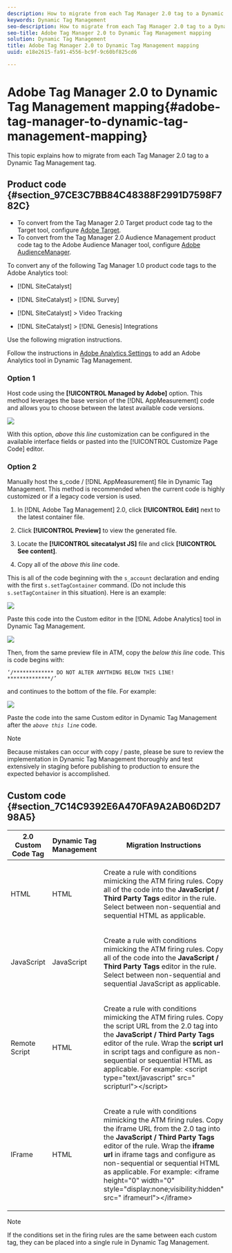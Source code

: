 ```yaml
---
description: How to migrate from each Tag Manager 2.0 tag to a Dynamic Tag Management tag.
keywords: Dynamic Tag Management
seo-description: How to migrate from each Tag Manager 2.0 tag to a Dynamic Tag Management tag.
seo-title: Adobe Tag Manager 2.0 to Dynamic Tag Management mapping
solution: Dynamic Tag Management
title: Adobe Tag Manager 2.0 to Dynamic Tag Management mapping
uuid: e18e2615-fa91-4556-bc9f-9c60bf825cd6

---
```


# Adobe Tag Manager 2.0 to Dynamic Tag Management mapping{#adobe-tag-manager-to-dynamic-tag-management-mapping}

This topic explains how to migrate from each Tag Manager 2.0 tag to a Dynamic Tag Management tag.

## Product code {#section_97CE3C7BB84C48388F2991D7598F782C}

* To convert from the Tag Manager 2.0 Target product code tag to the Target tool, configure [Adobe Target](../tools-reference/target.md#concept_90D4021A9B6E409D8101FA1AFADE1215). 
* To convert from the Tag Manager 2.0 Audience Management product code tag to the Adobe Audience Manager tool, configure [Adobe AudienceManager](../tools-reference/audiencemgmt.md#concept_F9887945039A473A9B2C6B16CBA5D822).

To convert any of the following Tag Manager 1.0 product code tags to the Adobe Analytics tool:

* [!DNL SiteCatalyst] 
* [!DNL SiteCatalyst] > [!DNL Survey] 

* [!DNL SiteCatalyst] > Video Tracking 
* [!DNL SiteCatalyst] > [!DNL Genesis] Integrations

Use the following migration instructions.

Follow the instructions in [Adobe Analytics Settings](../tools-reference/analytics-dtm.md#concept_FBA6679A0B79490F8296437F11E5E4F8) to add an Adobe Analytics tool in Dynamic Tag Management.

### Option 1

Host code using the **[!UICONTROL Managed by Adobe]** option. This method leverages the base version of the [!DNL AppMeasurement] code and allows you to choose between the latest available code versions.

![](assets/library_mgmt_atm1.png)

With this option, *above this line* customization can be configured in the available interface fields or pasted into the [!UICONTROL Customize Page Code] editor.

### Option 2

Manually host the s_code / [!DNL AppMeasurement] file in Dynamic Tag Management. This method is recommended when the current code is highly customized or if a legacy code version is used.

1. In [!DNL Adobe Tag Management] 2.0, click **[!UICONTROL Edit]** next to the latest container file. 

1. Click **[!UICONTROL Preview]** to view the generated file. 
1. Locate the **[!UICONTROL sitecatalyst JS]** file and click **[!UICONTROL See content]**. 

1. Copy all of the *above this line* code.

This is all of the code beginning with the `s_account` declaration and ending with the first `s.setTagContainer` command. (Do not include this `s.setTagContainer` in this situation). Here is an example:

![](assets/prev_generated_code.png)

Paste this code into the Custom editor in the [!DNL Adobe Analytics] tool in Dynamic Tag Management.

![](assets/library_mgmt_custom.png)

Then, from the same preview file in ATM, copy the *below this line* code. This is code begins with:

```
‘/************* DO NOT ALTER ANYTHING BELOW THIS LINE! **************/’
```

and continues to the bottom of the file. For example:

![](assets/prev_generated_code4.png)

Paste the code into the same Custom editor in Dynamic Tag Management after the *`above this line`* code.

>[!NOTE]
>
>Because mistakes can occur with copy / paste, please be sure to review the implementation in Dynamic Tag Management thoroughly and test extensively in staging before publishing to production to ensure the expected behavior is accomplished.

## Custom code {#section_7C14C9392E6A470FA9A2AB06D2D798A5}

<table id="table_EAF79577BEE441E7AB27301BB7B05A80"> 
 <thead> 
  <tr> 
   <th colname="col1" class="entry"> 2.0 Custom Code Tag </th> 
   <th colname="col2" class="entry"> Dynamic Tag Management </th> 
   <th colname="col3" class="entry"> Migration Instructions </th> 
  </tr> 
 </thead>
 <tbody> 
  <tr> 
   <td colname="col1"> <p>HTML </p> </td> 
   <td colname="col2"> <p>HTML </p> </td> 
   <td colname="col3"> <p> Create a rule with conditions mimicking the ATM firing rules. Copy all of the code into the <b>JavaScript / Third Party Tags</b> editor in the rule. Select between non-sequential and sequential HTML as applicable. </p> </td> 
  </tr> 
  <tr> 
   <td colname="col1"> <p>JavaScript </p> </td> 
   <td colname="col2"> <p>JavaScript </p> </td> 
   <td colname="col3"> <p> Create a rule with conditions mimicking the ATM firing rules. Copy all of the code into the <b>JavaScript / Third Party Tags</b> editor in the rule. Select between non-sequential and sequential JavaScript as applicable. </p> </td> 
  </tr> 
  <tr> 
   <td colname="col1"> <p>Remote Script </p> </td> 
   <td colname="col2"> <p>HTML </p> </td> 
   <td colname="col3"> <p> Create a rule with conditions mimicking the ATM firing rules. Copy the script URL from the 2.0 tag into the <b>JavaScript / Third Party Tags</b> editor of the rule. Wrap the <b>script url</b> in script tags and configure as non-sequential or sequential HTML as applicable. For example: <span class="codeph"> &lt;script type="text/javascript" src=" scripturl"&gt;&lt;/script&gt; </span> </p> </td> 
  </tr> 
  <tr> 
   <td colname="col1"> <p>IFrame </p> </td> 
   <td colname="col2"> <p>HTML </p> </td> 
   <td colname="col3"> <p> Create a rule with conditions mimicking the ATM firing rules. Copy the iframe URL from the 2.0 tag into the <b>JavaScript / Third Party Tags</b> editor of the rule. Wrap the <b>iframe url</b> in iframe tags and configure as non-sequential or sequential HTML as applicable. For example: <span class="codeph"> &lt;iframe height="0" width="0" style="display:none;visibility:hidden" src=" iframeurl"&gt;&lt;/iframe&gt; </span> </p> </td> 
  </tr> 
 </tbody> 
</table>

>[!NOTE]
>
>If the conditions set in the firing rules are the same between each custom tag, they can be placed into a single rule in Dynamic Tag Management.

